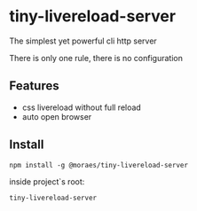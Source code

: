 # tiny-livereload-server

The simplest yet powerful cli http server

There is only one rule, there is no configuration

## Features

* css livereload without full reload
* auto open browser

## Install

```
npm install -g @moraes/tiny-livereload-server
```

inside project`s root:

```
tiny-livereload-server
``` 